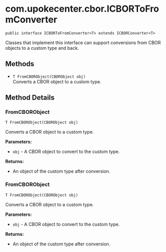 # com.upokecenter.cbor.ICBORToFromConverter

    public interface ICBORToFromConverter<T> extends ICBORConverter<T>

Classes that implement this interface can support conversions from CBOR
 objects to a custom type and back.

## Methods

* `T FromCBORObject​(CBORObject obj)`<br>
 Converts a CBOR object to a custom type.

## Method Details

### FromCBORObject
    T FromCBORObject​(CBORObject obj)
Converts a CBOR object to a custom type.

**Parameters:**

* <code>obj</code> - A CBOR object to convert to the custom type.

**Returns:**

* An object of the custom type after conversion.

### FromCBORObject
    T FromCBORObject​(CBORObject obj)
Converts a CBOR object to a custom type.

**Parameters:**

* <code>obj</code> - A CBOR object to convert to the custom type.

**Returns:**

* An object of the custom type after conversion.

